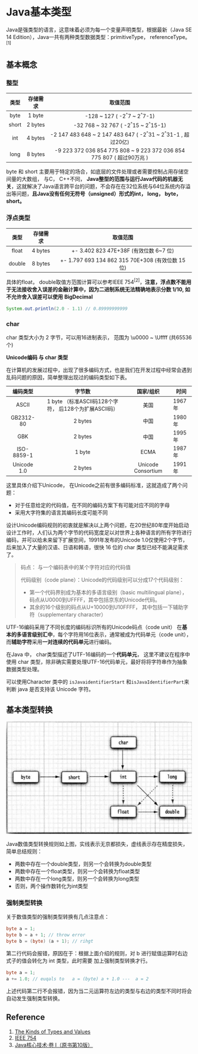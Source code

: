 # Java基本类型

Java是强类型的语言，这意味着必须为每一个变量声明类型，根据最新（Java SE 14 Edition），Java一共有两种类型数据类型：primitiveType， referenceType。<sup>[1]</sup>



## 基本概念

### 整型

| 类型  | 存储需求 |                           取值范围                           |
| :---: | :------: | :----------------------------------------------------------: |
| byte  |  1 byte  |       -128 ~ 127 ( -2<sup>^</sup>7 ~ 2<sup>^</sup>7-1)       |
| short | 2 bytes  |   -32 768 ~ 32 767 ( -2<sup>^</sup>15 ~ 2<sup>^</sup>15-1)   |
|  int  | 4 bytes  | -2 147 483 648 ~ 2 147 483 647 ( -2<sup>^</sup>31 ~ 2<sup>^</sup>31-1 , 超过20亿) |
| long  | 8 bytes  | -9 223 372 036 854 775 808 ~ 9 223 372 036 854 775 807  ( 超过90万兆 ) |

byte 和 short 主要用于特定的场合，如底层的文件处理或者需要控制占用存储空间量的大数组， 与C， C++不同， **Java整型的范围与运行Java代码的机器无关**，这就解决了Java语言跨平台的问题，不会存在在32位系统与64位系统内存溢出等问题，**且Java没有任何无符号（unsigned）形式的int， long， byte， short。**



### 浮点类型

|  类型  | 存储需求 |                     取值范围                      |
| :----: | :------: | :-----------------------------------------------: |
| float  | 4 bytes  |      +- 3.402 823 47E+38F (有效位数 6~7 位)       |
| double | 8 bytes  | +- 1.797 693 134 862 315 70E+308 (有效位数 15 位) |

具体的float， double取值方范围计算可以参考IEEE 754<sup>[2]</sup>，**注意，浮点数不能用于无法接收舍入误差的金融计算中，因为二进制系统无法精确地表示分数 1/10, 如不允许舍入误差可以使用** **BigDecimal**

```java
System.out.println(2.0 - 1.1) // 0.89999999999
```



### char

char 类型大小为 2 字节，可以用16进制表示， 范围为 \u0000 ~ \Uffff (共65536个)



**Unicode编码 与 char 类型**

在计算机的发展过程中，出现了很多编码方式，也是我们在开发过程中经常会遇到乱码问题的原因，简单整理出现过的编码类型如下表。

|  编码类型   |                         字节数                         |     国家/组织      | 时间   |
| :---------: | :----------------------------------------------------: | :----------------: | ------ |
|    ASCII    | 1 byte （标准ASCII码128个字符， 后128个为扩展ASCII码） |        美国        | 1967年 |
|  GB2312-80  |                        2 bytes                         |        中国        | 1980年 |
|     GBK     |                        2 bytes                         |        中国        | 1995年 |
| ISO-8859-1  |                         1 byte                         |        ECMA        | 1987年 |
| Unicode 1.0 |                        2 bytes                         | Unicode Consortium | 1991年 |

这里具体介绍下Unicode， 在Unicode之前有很多编码标准，这就造成了两个问题：

- 对于任意给定的代码值，在不同的编码方案下有可能对应不同的字母
- 采用大字符集的语言其编码长度可能不同

设计Unicode编码规则的初衷就是解决以上两个问题，在20世纪80年度开始启动设计工作时，人们认为两个字节的代码宽度足以对世界上各种语言的所有字符进行编码，并可以给未来留下扩展空间，1991年发布的Unicode 1.0仅使用2个字节， 后来加入了大量的汉语、日语和韩语，很快 16 位的 char 类型已经不能满足需求了。

> 码点： 与一个编码表中的某个字符对应的代码值
>
> 代码级别（code plane）：Unicode的代码级别可以分成17个代码级别：
>
> - 第一个代码界别成为基本的多语言级别（basic multilingual plane）， 码点从U0000到UFFFF，其中包括京东的Unicode代码。
> - 其余的16个级别的码点从U+10000到U10FFFF， 其中包括一下辅助字符（supplementary character）

UTF-16编码采用了不同长度的编码标识所有的Unicode码点（code unit） 在**基本的多语言级别汇中**，每个字符用16位表示，通常被成为代码单元（code unit），而**辅助字符**采用**一对连续的代码单元**进行编码。

在Java 中， char类型描述了UTF-16编码的一个**代码单元**， 这里不建议在程序中使用 char 类型，除非确实需要处理UTF-16代码单元，最好将将字符串作为抽象数据类型处理。

可以使用Character 类中的 `isJavaidentifierStart` 和`isJavaIdentifierPart`来判断 java 是否支持该 Unicode 字符。



## 基本类型转换

![primitiveTypeCast.png](https://github.com/CornPrincess/Backend_Nodets/blob/master/asserts/JavaSE/primitiveTypeCast.png)

Java数值类型转换规则如上图，实线表示无京都损失，虚线表示存在精度损失，简单总结规则：

- 两数中存在一个double类型，则另一个会转换为double类型
- 两数中存在一个float类型，则另一个会转换为float类型
- 两数中存在一个long类型，则另一个会转换为long类型
- 否则，两个操作数转化为int类型

### 强制类型转换

关于数值类型的强制类型转换有几点注意点：

```java
byte a = 1;
byte b = a + 1; // throw error
byte b = (byte) (a + 1); // rihgt
```

第二行代码会报错，原因在于：根据上面介绍的规则，对 b 进行赋值运算时右边式子的值会转化为 int 类型，此时需要 加上强制类型转换才行。

```java
byte a = 1;
a += 1.0; // euqals to   a = (byte) a + 1.0 ---  a = 2
```

上述代码第二行不会报错，因为当二元运算符左边的类型与右边的类型不同时将会自动发生强制类型转换。

## Reference

1. [The Kinds of Types and Values](https://docs.oracle.com/javase/specs/jls/se14/html/jls-4.html#jls-4.1)
2. [IEEE 754](https://www.h-schmidt.net/FloatConverter/IEEE754.html)
3. [Java核心技术·卷 I（原书第10版）](https://book.douban.com/subject/26880667/)
